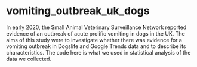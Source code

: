 # vomiting_outbreak_uk_dogs
In early 2020, the Small Animal Veterinary Surveillance Network reported evidence of an outbreak of acute prolific vomiting in dogs in the UK. The aims of this study were to investigate whether there was evidence for a vomiting outbreak in Dogslife and Google Trends data and to describe its characteristics. The code here is what we used in statistical analysis of the data we collected.

